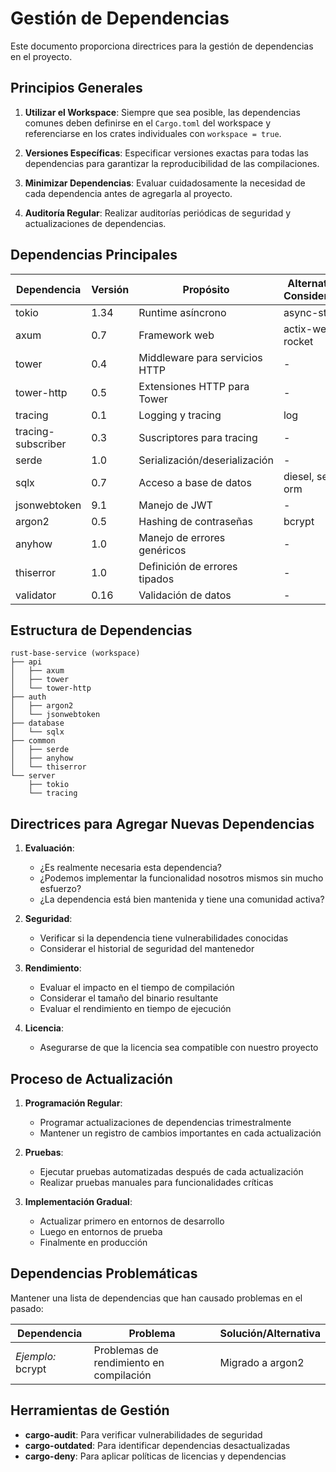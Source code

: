 # Gestión de Dependencias

Este documento proporciona directrices para la gestión de dependencias en el proyecto.

## Principios Generales

1. **Utilizar el Workspace**: Siempre que sea posible, las dependencias comunes deben definirse en el `Cargo.toml` del workspace y referenciarse en los crates individuales con `workspace = true`.

2. **Versiones Específicas**: Especificar versiones exactas para todas las dependencias para garantizar la reproducibilidad de las compilaciones.

3. **Minimizar Dependencias**: Evaluar cuidadosamente la necesidad de cada dependencia antes de agregarla al proyecto.

4. **Auditoría Regular**: Realizar auditorías periódicas de seguridad y actualizaciones de dependencias.

## Dependencias Principales

| Dependencia | Versión | Propósito | Alternativas Consideradas |
|-------------|---------|-----------|--------------------------|
| tokio | 1.34 | Runtime asíncrono | async-std |
| axum | 0.7 | Framework web | actix-web, rocket |
| tower | 0.4 | Middleware para servicios HTTP | - |
| tower-http | 0.5 | Extensiones HTTP para Tower | - |
| tracing | 0.1 | Logging y tracing | log |
| tracing-subscriber | 0.3 | Suscriptores para tracing | - |
| serde | 1.0 | Serialización/deserialización | - |
| sqlx | 0.7 | Acceso a base de datos | diesel, sea-orm |
| jsonwebtoken | 9.1 | Manejo de JWT | - |
| argon2 | 0.5 | Hashing de contraseñas | bcrypt |
| anyhow | 1.0 | Manejo de errores genéricos | - |
| thiserror | 1.0 | Definición de errores tipados | - |
| validator | 0.16 | Validación de datos | - |

## Estructura de Dependencias

```
rust-base-service (workspace)
├── api
│   ├── axum
│   ├── tower
│   └── tower-http
├── auth
│   ├── argon2
│   └── jsonwebtoken
├── database
│   └── sqlx
├── common
│   ├── serde
│   ├── anyhow
│   └── thiserror
└── server
    ├── tokio
    └── tracing
```

## Directrices para Agregar Nuevas Dependencias

1. **Evaluación**:
   - ¿Es realmente necesaria esta dependencia?
   - ¿Podemos implementar la funcionalidad nosotros mismos sin mucho esfuerzo?
   - ¿La dependencia está bien mantenida y tiene una comunidad activa?

2. **Seguridad**:
   - Verificar si la dependencia tiene vulnerabilidades conocidas
   - Considerar el historial de seguridad del mantenedor

3. **Rendimiento**:
   - Evaluar el impacto en el tiempo de compilación
   - Considerar el tamaño del binario resultante
   - Evaluar el rendimiento en tiempo de ejecución

4. **Licencia**:
   - Asegurarse de que la licencia sea compatible con nuestro proyecto

## Proceso de Actualización

1. **Programación Regular**:
   - Programar actualizaciones de dependencias trimestralmente
   - Mantener un registro de cambios importantes en cada actualización

2. **Pruebas**:
   - Ejecutar pruebas automatizadas después de cada actualización
   - Realizar pruebas manuales para funcionalidades críticas

3. **Implementación Gradual**:
   - Actualizar primero en entornos de desarrollo
   - Luego en entornos de prueba
   - Finalmente en producción

## Dependencias Problemáticas

Mantener una lista de dependencias que han causado problemas en el pasado:

| Dependencia | Problema | Solución/Alternativa |
|-------------|----------|----------------------|
| *Ejemplo:* bcrypt | Problemas de rendimiento en compilación | Migrado a argon2 |

## Herramientas de Gestión

- **cargo-audit**: Para verificar vulnerabilidades de seguridad
- **cargo-outdated**: Para identificar dependencias desactualizadas
- **cargo-deny**: Para aplicar políticas de licencias y dependencias
